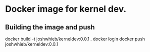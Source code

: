 # Docker image for kernel dev.

## Building the image and push

docker build -t joshwhieb/kerneldev:0.0.1 .
docker login
docker push joshwhieb/kerneldev:0.0.1